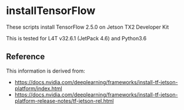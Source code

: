 # installTensorFlow
These scripts install TensorFlow 2.5.0 on Jetson TX2 Developer Kit

This is tested for L4T v32.6.1 (JetPack 4.6) and Python3.6

## Reference
This information is derived from:
- https://docs.nvidia.com/deeplearning/frameworks/install-tf-jetson-platform/index.html
- https://docs.nvidia.com/deeplearning/frameworks/install-tf-jetson-platform-release-notes/tf-jetson-rel.html
